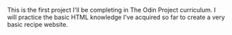 This is the first project I'll be completing in The Odin Project curriculum. I will practice the basic HTML knowledge I've acquired so far to create a very basic recipe website. 